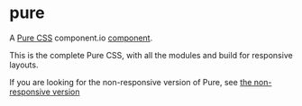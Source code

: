 pure
====

A [Pure CSS](http://purecss.io) component.io [component](component/component).

This is the complete Pure CSS, with all the modules and build for responsive layouts.

If you are looking for the non-responsive version of Pure, see [the non-responsive version](njpatel/pure-nr)
